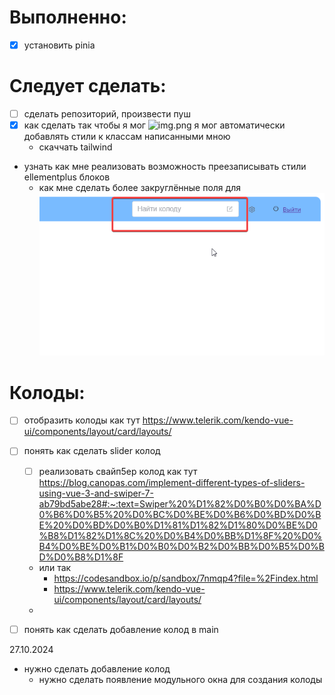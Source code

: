 # Выполненно:
- [x] установить pinia


# Следует сделать:
- [ ] сделать репозиторий, произвести пуш
- [x] как сделать так чтобы я мог ![img.png](img.png) я мог автоматически добавлять стили к классам написанными мною
  - скаччать tailwind
- узнать как мне реализовать возможность преезаписывать стили ellementplus блоков
  - как мне сделать более закруглённые поля для ![img_1.png](img_1.png)

# Колоды:
- [ ] отобразить колоды как тут https://www.telerik.com/kendo-vue-ui/components/layout/card/layouts/
- [ ] понять как сделать slider колод
  - [ ] реализовать свайп5ер колод как тут https://blog.canopas.com/implement-different-types-of-sliders-using-vue-3-and-swiper-7-ab79bd5abe28#:~:text=Swiper%20%D1%82%D0%B0%D0%BA%D0%B6%D0%B5%20%D0%BC%D0%BE%D0%B6%D0%BD%D0%BE%20%D0%BD%D0%B0%D1%81%D1%82%D1%80%D0%BE%D0%B8%D1%82%D1%8C%20%D0%B4%D0%BB%D1%8F%20%D0%B4%D0%BE%D0%B1%D0%B0%D0%B2%D0%BB%D0%B5%D0%BD%D0%B8%D1%8F
  - или так
    - https://codesandbox.io/p/sandbox/7nmqp4?file=%2Findex.html
    - https://www.telerik.com/kendo-vue-ui/components/layout/card/layouts/
  - 
- [ ] понять как сделать добавление колод в main


27.10.2024
- нужно сделать добавление колод
  - нужно сделать появление модульного окна для создания колоды
